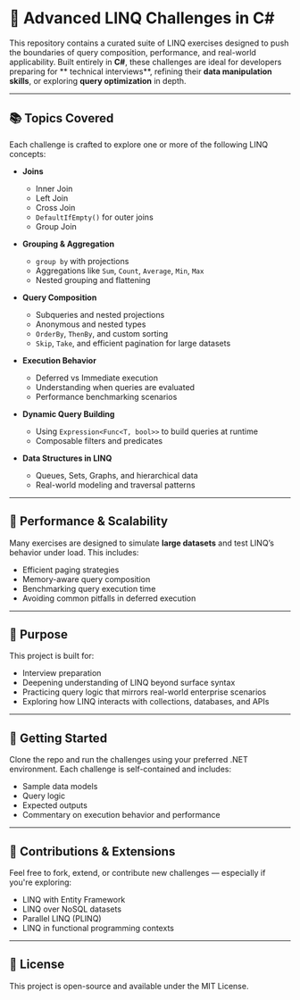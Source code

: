 # 🧠 Advanced LINQ Challenges in C#

This repository contains a curated suite of LINQ exercises designed to push the boundaries of query composition, performance, and real-world applicability. Built entirely in **C#**, these challenges are ideal for developers preparing for ** technical interviews**, refining their **data manipulation skills**, or exploring **query optimization** in depth.

---

## 📚 Topics Covered

Each challenge is crafted to explore one or more of the following LINQ concepts:

- **Joins**  
  - Inner Join  
  - Left Join  
  - Cross Join  
  - `DefaultIfEmpty()` for outer joins  
  - Group Join

- **Grouping & Aggregation**  
  - `group by` with projections  
  - Aggregations like `Sum`, `Count`, `Average`, `Min`, `Max`  
  - Nested grouping and flattening

- **Query Composition**  
  - Subqueries and nested projections  
  - Anonymous and nested types  
  - `OrderBy`, `ThenBy`, and custom sorting  
  - `Skip`, `Take`, and efficient pagination for large datasets

- **Execution Behavior**  
  - Deferred vs Immediate execution  
  - Understanding when queries are evaluated  
  - Performance benchmarking scenarios

- **Dynamic Query Building**  
  - Using `Expression<Func<T, bool>>` to build queries at runtime  
  - Composable filters and predicates

- **Data Structures in LINQ**  
  - Queues, Sets, Graphs, and hierarchical data  
  - Real-world modeling and traversal patterns

---

## 🧪 Performance & Scalability

Many exercises are designed to simulate **large datasets** and test LINQ’s behavior under load. This includes:

- Efficient paging strategies  
- Memory-aware query composition  
- Benchmarking query execution time  
- Avoiding common pitfalls in deferred execution

---

## 🎯 Purpose

This project is built for:

- Interview preparation 
- Deepening understanding of LINQ beyond surface syntax  
- Practicing query logic that mirrors real-world enterprise scenarios  
- Exploring how LINQ interacts with collections, databases, and APIs

---

## 🚀 Getting Started

Clone the repo and run the challenges using your preferred .NET environment. Each challenge is self-contained and includes:

- Sample data models  
- Query logic  
- Expected outputs  
- Commentary on execution behavior and performance

---

## 🙌 Contributions & Extensions

Feel free to fork, extend, or contribute new challenges — especially if you're exploring:

- LINQ with Entity Framework  
- LINQ over NoSQL datasets  
- Parallel LINQ (PLINQ)  
- LINQ in functional programming contexts

---

## 📄 License

This project is open-source and available under the MIT License.
